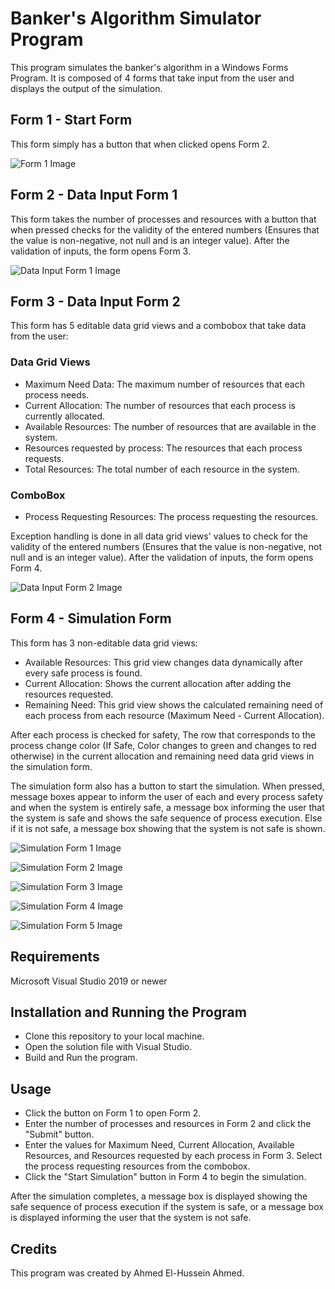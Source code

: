 # Banker's Algorithm Simulator Program

This program simulates the banker's algorithm in a Windows Forms Program. It is composed of 4 forms that take input from the user and displays the output of the simulation.

## Form 1 - Start Form
This form simply has a button that when clicked opens Form 2.

![Form 1 Image](/SimulationTestImages/Form1.png "Form1")


## Form 2 - Data Input Form 1
This form takes the number of processes and resources with a button that when pressed checks for the validity of the entered numbers (Ensures that the value is non-negative, not null and is an integer value). After the validation of inputs, the form opens Form 3.

![Data Input Form 1 Image](/SimulationTestImages/DataInputForm1.png "Data Input Form 1")

## Form 3 - Data Input Form 2
This form has 5 editable data grid views and a combobox that take data from the user:

### Data Grid Views
- Maximum Need Data: The maximum number of resources that each process needs.
- Current Allocation: The number of resources that each process is currently allocated.
- Available Resources: The number of resources that are available in the system.
- Resources requested by process: The resources that each process requests.
- Total Resources: The total number of each resource in the system.

### ComboBox
- Process Requesting Resources: The process requesting the resources.

Exception handling is done in all data grid views' values to check for the validity of the entered numbers (Ensures that the value is non-negative, not null and is an integer value). After the validation of inputs, the form opens Form 4.

![Data Input Form 2 Image](/SimulationTestImages/DataInputForm2.png "Data Input Form 2")

## Form 4 - Simulation Form
This form has 3 non-editable data grid views:

- Available Resources: This grid view changes data dynamically after every safe process is found.
- Current Allocation: Shows the current allocation after adding the resources requested.
- Remaining Need: This grid view shows the calculated remaining need of each process from each resource (Maximum Need - Current Allocation).

After each process is checked for safety, The row that corresponds to the process change color (If Safe, Color changes to green and changes to red otherwise) in the current allocation and remaining need data grid views in the simulation form.


The simulation form also has a button to start the simulation. When pressed, message boxes appear to inform the user of each and every process safety and when the system is entirely safe, a message box informing the user that the system is safe and shows the safe sequence of process execution. Else if it is not safe, a message box showing that the system is not safe is shown.

![Simulation Form 1 Image](/SimulationTestImages/SimulationForm1.png "Simulation Form 1")


![Simulation Form 2 Image](/SimulationTestImages/SimulationForm2.png "Simulation Form 2")


![Simulation Form 3 Image](/SimulationTestImages/SimulationForm3.png "Simulation Form 3")


![Simulation Form 4 Image](/SimulationTestImages/SimulationForm4.png "Simulation Form 4")


![Simulation Form 5 Image](/SimulationTestImages/SimulationForm5.png "Simulation Form 5")

## Requirements
Microsoft Visual Studio 2019 or newer

## Installation and Running the Program
- Clone this repository to your local machine.
- Open the solution file with Visual Studio.
- Build and Run the program.

## Usage
- Click the button on Form 1 to open Form 2.
- Enter the number of processes and resources in Form 2 and click the "Submit" button.
- Enter the values for Maximum Need, Current Allocation, Available Resources, and Resources requested by each process in Form 3. Select the process requesting resources from the combobox.
- Click the "Start Simulation" button in Form 4 to begin the simulation.

After the simulation completes, a message box is displayed showing the safe sequence of process execution if the system is safe, or a message box is displayed informing the user that the system is not safe.

## Credits
This program was created by Ahmed El-Hussein Ahmed.


